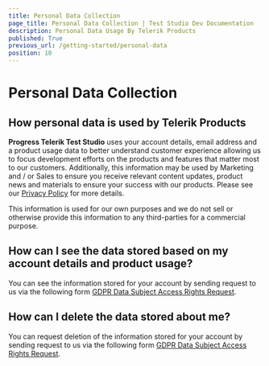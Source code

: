 ```yaml
---
title: Personal Data Collection
page_title: Personal Data Collection | Test Studio Dev Documentation
description: Personal Data Usage By Telerik Products
published: True
previous_url: /getting-started/personal-data
position: 10
---
```


# Personal Data Collection

## How personal data is used by Telerik Products

__Progress Telerik Test Studio__ uses your account details, email address and a product usage data to better understand customer experience allowing us to focus development efforts on the products and features that matter most to our customers. Additionally, this information may be used by Marketing and / or Sales to ensure you receive relevant content updates, product news and materials to ensure your success with our products. Please see our <a href="https://www.telerik.com/about/privacy-policy" target="_blank">Privacy Policy</a> for more details.

This information is used for our own purposes and we do not sell or otherwise provide this information to any third-parties for a commercial purpose.

## How can I see the data stored based on my account details and product usage?

You can see the information stored for your account by sending request to us via the following form <a href="https://app.onetrust.com/app/#/webform/65e969b1-9755-4cb6-adbb-0ae5939fb132" target="_blank">GDPR Data Subject Access Rights Request</a>.


## How can I delete the data stored about me?

You can request deletion of the information stored for your account by sending request to us via the following form <a href="https://app.onetrust.com/app/#/webform/65e969b1-9755-4cb6-adbb-0ae5939fb132" target="_blank">GDPR Data Subject Access Rights Request</a>.

